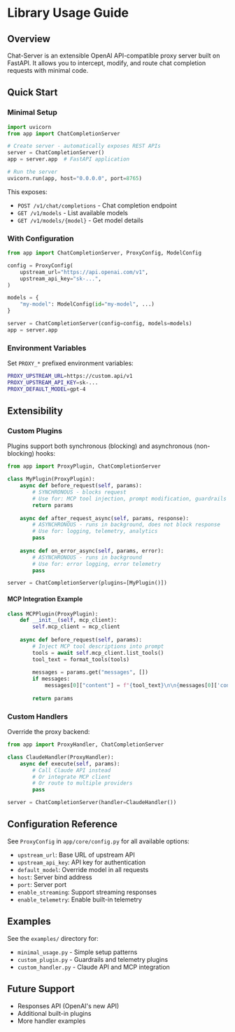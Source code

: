 # Library Usage Guide

## Overview

Chat-Server is an extensible OpenAI API-compatible proxy server built on FastAPI. It allows you to intercept, modify, and route chat completion requests with minimal code.

## Quick Start

### Minimal Setup

```python
import uvicorn
from app import ChatCompletionServer

# Create server - automatically exposes REST APIs
server = ChatCompletionServer()
app = server.app  # FastAPI application

# Run the server
uvicorn.run(app, host="0.0.0.0", port=8765)
```

This exposes:
- `POST /v1/chat/completions` - Chat completion endpoint
- `GET /v1/models` - List available models
- `GET /v1/models/{model}` - Get model details

### With Configuration

```python
from app import ChatCompletionServer, ProxyConfig, ModelConfig

config = ProxyConfig(
    upstream_url="https://api.openai.com/v1",
    upstream_api_key="sk-...",
)

models = {
    "my-model": ModelConfig(id="my-model", ...)
}

server = ChatCompletionServer(config=config, models=models)
app = server.app
```

### Environment Variables

Set `PROXY_*` prefixed environment variables:

```bash
PROXY_UPSTREAM_URL=https://custom.api/v1
PROXY_UPSTREAM_API_KEY=sk-...
PROXY_DEFAULT_MODEL=gpt-4
```

## Extensibility

### Custom Plugins

Plugins support both synchronous (blocking) and asynchronous (non-blocking) hooks:

```python
from app import ProxyPlugin, ChatCompletionServer

class MyPlugin(ProxyPlugin):
    async def before_request(self, params):
        # SYNCHRONOUS - blocks request
        # Use for: MCP tool injection, prompt modification, guardrails
        return params
    
    async def after_request_async(self, params, response):
        # ASYNCHRONOUS - runs in background, does not block response
        # Use for: logging, telemetry, analytics
        pass
    
    async def on_error_async(self, params, error):
        # ASYNCHRONOUS - runs in background
        # Use for: error logging, error telemetry
        pass

server = ChatCompletionServer(plugins=[MyPlugin()])
```

#### MCP Integration Example

```python
class MCPPlugin(ProxyPlugin):
    def __init__(self, mcp_client):
        self.mcp_client = mcp_client
    
    async def before_request(self, params):
        # Inject MCP tool descriptions into prompt
        tools = await self.mcp_client.list_tools()
        tool_text = format_tools(tools)
        
        messages = params.get("messages", [])
        if messages:
            messages[0]["content"] = f"{tool_text}\n\n{messages[0]['content']}"
        
        return params
```

### Custom Handlers

Override the proxy backend:

```python
from app import ProxyHandler, ChatCompletionServer

class ClaudeHandler(ProxyHandler):
    async def execute(self, params):
        # Call Claude API instead
        # Or integrate MCP client
        # Or route to multiple providers
        pass

server = ChatCompletionServer(handler=ClaudeHandler())
```

## Configuration Reference

See `ProxyConfig` in `app/core/config.py` for all available options:

- `upstream_url`: Base URL of upstream API
- `upstream_api_key`: API key for authentication
- `default_model`: Override model in all requests
- `host`: Server bind address
- `port`: Server port
- `enable_streaming`: Support streaming responses
- `enable_telemetry`: Enable built-in telemetry

## Examples

See the `examples/` directory for:
- `minimal_usage.py` - Simple setup patterns
- `custom_plugin.py` - Guardrails and telemetry plugins
- `custom_handler.py` - Claude API and MCP integration

## Future Support

- Responses API (OpenAI's new API)
- Additional built-in plugins
- More handler examples
